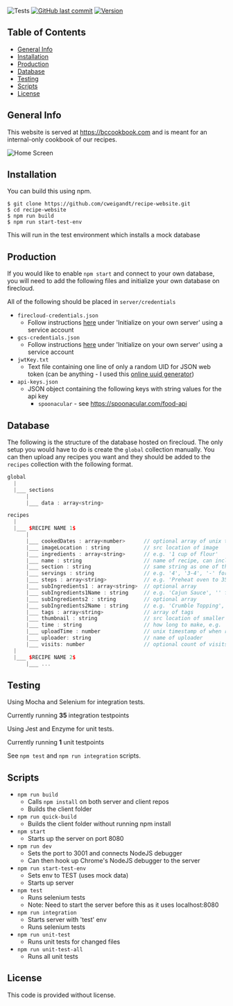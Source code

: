 ![Tests](https://github.com/cweigandt/recipe-website/actions/workflows/selenium_ci.yaml/badge.svg)
[![GitHub last commit](https://img.shields.io/github/last-commit/cweigandt/recipe-website.svg?style=flat)]()
[![Version](https://badge.fury.io/gh/cweigandt%2Frecipe-website.svg)]()

## Table of Contents

- [General Info](#general-info)
- [Installation](#installation)
- [Production](#production)
- [Database](#database)
- [Testing](#testing)
- [Scripts](#scripts)
- [License](#license)

## General Info

This website is served at https://bccookbook.com and is meant for an internal-only cookbook of our recipes.

![Home Screen](https://storage.googleapis.com/recipe-website-269020.appspot.com/public/README-img/home-screen-2.png)

## Installation

You can build this using npm.

```
$ git clone https://github.com/cweigandt/recipe-website.git
$ cd recipe-website
$ npm run build
$ npm run start-test-env
```

This will run in the test environment which installs a mock database

## Production

If you would like to enable `npm start` and connect to your own database, you will need to add the following files and initialize your own database on firecloud.

All of the following should be placed in `server/credentials`

- `firecloud-credentials.json`
  - Follow instructions [here](https://firebase.google.com/docs/firestore/quickstart#initialize) under 'Initialize on your own server' using a service account
- `gcs-credentials.json`
  - Follow instructions [here](https://firebase.google.com/docs/firestore/quickstart#initialize) under 'Initialize on your own server' using a service account
- `jwtKey.txt`
  - Text file containing one line of only a random UID for JSON web token (can be anything - I used this [online uuid generator](https://www.uuidgenerator.net/))
- `api-keys.json`
  - JSON object containing the following keys with string values for the api key
    - `spoonacular` - see https://spoonacular.com/food-api

## Database

The following is the structure of the database hosted on firecloud.
The only setup you would have to do is create the `global` collection manually.
You can then upload any recipes you want and they should be added to the `recipes` collection with the following format.

```cpp
global
  |
  |___ sections
      |
      |___ data : array<string>

recipes
  |
  |___ $RECIPE NAME 1$
      |
      |___ cookedDates : array<number>      // optional array of unix timestamps for when the recipe was made
      |___ imageLocation : string           // src location of image
      |___ ingredients : array<string>      // e.g. '1 cup of flour'
      |___ name : string                    // name of recipe, can include spaces
      |___ section : string                 // same string as one of the section names in global>sections
      |___ servings : string                // e.g. '4', '3-4', '-' for unknown
      |___ steps : array<string>            // e.g. 'Preheat oven to 350'
      |___ subIngredients1 : array<string>  // optional array
      |___ subIngredients1Name : string     // e.g. 'Cajun Sauce', '' for n/a
      |___ subIngredients2 : string         // optional array
      |___ subIngredients2Name : string     // e.g. 'Crumble Topping', '' for n/a
      |___ tags : array<string>             // array of tags
      |___ thumbnail : string               // src location of smaller image, used for cards
      |___ time : string                    // how long to make, e.g. '1h 30m'
      |___ uploadTime : number              // unix timestamp of when recipe was uploaded
      |___ uploader: string                 // name of uploader
      |___ visits: number                   // optional count of visits to the recipe
  |
  |___ $RECIPE NAME 2$
      |___ ...
```

## Testing

Using Mocha and Selenium for integration tests.

Currently running **35** integration testpoints

Using Jest and Enzyme for unit tests.

Currently running **1** unit testpoints

See `npm test` and `npm run integration` scripts.

## Scripts

- `npm run build`
  - Calls `npm install` on both server and client repos
  - Builds the client folder
- `npm run quick-build`
  - Builds the client folder without running npm install
- `npm start`
  - Starts up the server on port 8080
- `npm run dev`
  - Sets the port to 3001 and connects NodeJS debugger
  - Can then hook up Chrome's NodeJS debugger to the server
- `npm run start-test-env`
  - Sets env to TEST (uses mock data)
  - Starts up server
- `npm test`
  - Runs selenium tests
  - Note: Need to start the server before this as it uses localhost:8080
- `npm run integration`
  - Starts server with 'test' env
  - Runs selenium tests
- `npm run unit-test`
  - Runs unit tests for changed files
- `npm run unit-test-all`
  - Runs all unit tests

## License

This code is provided without license.
